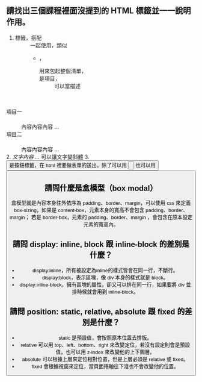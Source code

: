 ## 請找出三個課程裡面沒提到的 HTML 標籤並一一說明作用。
1. <dl> 標籤，搭配 <dt> <dd> 一起使用，類似 <ul><li>，<dl>用來包起整個清單，<dt>是項目，<dd>可以當描述 
     <dl>
　	   <dt>項目一</dt>
	 　<dd>內容內容內容 ...</dd>
       <dt>項目二</dt>
　	   <dd>內容內容內容 ...</dd>
	 </dl>
2. <i>文字內容 ...</i> 可以讓文字變斜體
3. <button> 是按鈕標籤，在 html 裡要做表單的送出，除了可以用 <input type="button"> 也可以用 <button> 

## 請問什麼是盒模型（box modal）
盒模型就是內容本身往外依序為 padding、border、margin，可以使用 css 來定義 box-sizing，如果是 content-box，元素本身的寬高不會包含 padding、border、margin；
若是 border-box，元素的 padding、border、margin ，會包含在原本設定元素的寬高內。


## 請問 display: inline, block 跟 inline-block 的差別是什麼？
- display:inline，所有被設定為inline的樣式皆會在同一行，不斷行。
- display:block，表示區塊，像 div 本身的樣式就是 block。
- display:inline-block，擁有區塊的屬性，卻又可以排在同一行，如果要將 div 並排時候就會用到 inline-block。


## 請問 position: static, relative, absolute 跟 fixed 的差別是什麼？
- static 是預設值，會按照原本位置去排版。
- relative 可以用 top、left、bottom、right 來改變定位，若沒有設定則會是預設值，也可以用 z-index 來改變他的上下圖層。
- absolute 可以根據上層來定位相對位置，但是上層必須是 relative 或 fixed。
- fixed 會根據視窗來定位，當頁面捲軸往下滾也不會改變他的位置。 